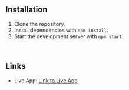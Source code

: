 ## Installation

1. Clone the repository.
2. Install dependencies with `npm install`.
3. Start the development server with `npm start`.

</br>

## Links

- Live App: [Link to Live App](https://yourquicknotes.netlify.app)
